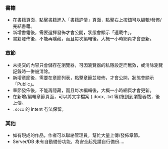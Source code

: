 ### 書籍

- 在書籍頁面，點擊書籍進入「書籍詳情」頁面，點擊右上按鈕可以編輯/發佈/完結書籍。
- 新增書籍後，需要選擇發佈才會公開，狀態會顯示「連載中」。
- 書籍發佈後，不能再隱藏，而且每次編輯後，大概一小時網頁才會更新。

### 章節

- 未提交的內容只會儲存在瀏覽器，可因瀏覽器的私隱設定而無效，或清除瀏覽記錄時一併被清除。
- 新增章節後，需要在章節列表，點擊章節並發佈，才會公開，狀態會顯示「Public」。
- 章節發佈後，不能再隱藏，而且每次編輯後，大概一小時網頁才會更新。
- 在新增/編輯章節頁面，可以將文字檔案 (.docx, .txt 等)拖到到瀏覽器然，後上傳。
- `.docx` 的 intent 冇法保留。

### 其他

- 如有現成的作品，作者可以聯絡管理員，幫忙大量上傳/發佈章節。
- Server/DB 未有自動備份功能，為安全起見請自行備份....
